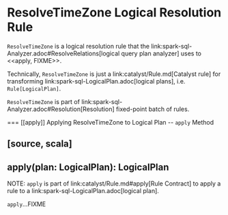 # ResolveTimeZone Logical Resolution Rule

`ResolveTimeZone` is a logical resolution rule that the link:spark-sql-Analyzer.adoc#ResolveRelations[logical query plan analyzer] uses to <<apply, FIXME>>.

Technically, `ResolveTimeZone` is just a link:catalyst/Rule.md[Catalyst rule] for transforming link:spark-sql-LogicalPlan.adoc[logical plans], i.e. `Rule[LogicalPlan]`.

`ResolveTimeZone` is part of link:spark-sql-Analyzer.adoc#Resolution[Resolution] fixed-point batch of rules.

=== [[apply]] Applying ResolveTimeZone to Logical Plan -- `apply` Method

[source, scala]
----
apply(plan: LogicalPlan): LogicalPlan
----

NOTE: `apply` is part of link:catalyst/Rule.md#apply[Rule Contract] to apply a rule to a link:spark-sql-LogicalPlan.adoc[logical plan].

`apply`...FIXME
